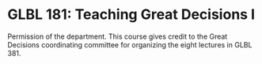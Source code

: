 # GLBL 181: Teaching Great Decisions I

Permission of the department. This course gives credit to the Great Decisions coordinating committee for organizing the eight lectures in GLBL 381.